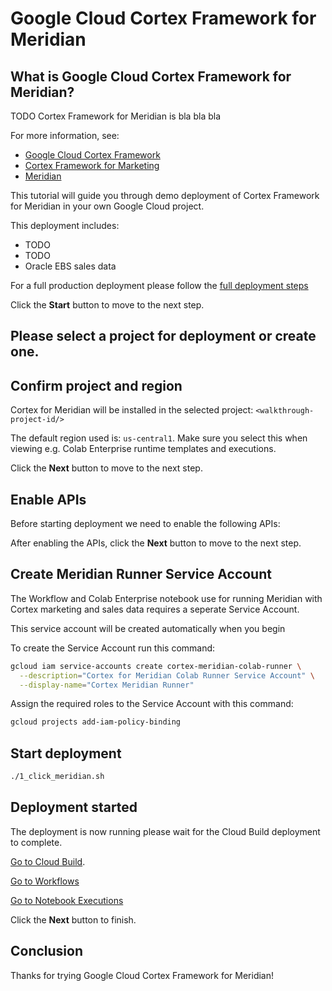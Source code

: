 # Google Cloud Cortex Framework for Meridian
<walkthrough-tutorial-duration duration="30min"></walkthrough-tutorial-duration>

## What is Google Cloud Cortex Framework for Meridian?

TODO
Cortex Framework for Meridian is bla bla bla

For more information, see:

- [Google Cloud Cortex Framework](https://cloud.google.com/cortex/docs/overview) 
- [Cortex Framework for Marketing](https://cloud.google.com/cortex/docs/data-sources-and-workloads#marketing)
- [Meridian](https://developers.google.com/meridian)

This tutorial will guide you through demo deployment of Cortex Framework for Meridian in your own Google Cloud project.

This deployment includes:
- TODO
- TODO
- Oracle EBS sales data

For a full production deployment please follow the [full deployment steps](https://cloud.google.com/cortex/docs/overview#deployment)

Click the **Start** button to move to the next step.

## Please select a project for deployment or create one.
<walkthrough-project-setup billing=true></walkthrough-project-setup>

## Confirm project and region

Cortex for Meridian will be installed in the selected project: `<walkthrough-project-id/>`

The default region used is: `us-central1`. Make sure you select this when viewing e.g. Colab Enterprise runtime templates and executions.

Click the **Next** button to move to the next step.

## Enable APIs
<walkthrough-cloud-shell-icon></walkthrough-cloud-shell-icon>

Before starting deployment we need to enable the following APIs:

<walkthrough-enable-apis apis="bigquery.googleapis.com,cloudbuild.googleapis.com"></walkthrough-enable-apis>

After enabling the APIs, click the **Next** button to move to the next step.

## Create Meridian Runner Service Account
<walkthrough-cloud-shell-icon></walkthrough-cloud-shell-icon>

The Workflow and Colab Enterprise notebook use for running Meridian with Cortex marketing and sales data requires a seperate Service Account.

This service account will be created automatically when you begin

To create the Service Account run this command:

```sh
gcloud iam service-accounts create cortex-meridian-colab-runner \
  --description="Cortex for Meridian Colab Runner Service Account" \
  --display-name="Cortex Meridian Runner"
```

Assign the required roles to the Service Account with this command:

```sh
gcloud projects add-iam-policy-binding
```

## Start deployment
<walkthrough-cloud-shell-icon></walkthrough-cloud-shell-icon>
```sh
./1_click_meridian.sh
```

## Deployment started

<walkthrough-notification-menu-icon></walkthrough-notification-menu-icon>

The deployment is now running please wait for the Cloud Build deployment to complete.

[Go to Cloud Build](https://console.cloud.google.com/cloud-build/builds).

[Go to Workflows](https://console.cloud.google.com/workflows/workflow/us-central1/cortex-meridian-execute-notebook/executions)

[Go to Notebook Executions](https://console.cloud.google.com/vertex-ai/colab/execution-jobs)

Click the **Next** button to finish.

## Conclusion

Thanks for trying Google Cloud Cortex Framework for Meridian!

<walkthrough-conclusion-trophy></walkthrough-conclusion-trophy>